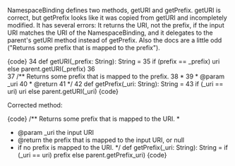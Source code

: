 NamespaceBinding defines two methods, getURI and getPrefix.  getURI is correct, but getPrefix looks like it was copied from getURI and incompletely modified.  It has several errors:  It returns the URI, not the prefix, if the input URI matches the URI of the NamespaceBinding, and it delegates to the parent's getURI method instead of getPrefix.  Also the docs are a little odd ("Returns some prefix that is mapped to the prefix").

{code}
34	  def getURI(_prefix: String): String =
35	    if (prefix == _prefix) uri else parent.getURI(_prefix)
36	
37	  /** Returns some prefix that is mapped to the prefix.
38	   *
39	   *  @param _uri
40	   *  @return
41	   */
42	  def getPrefix(_uri: String): String =
43	    if (_uri == uri) uri else parent.getURI(_uri)
{code}

Corrected method:

{code}
/** Returns some prefix that is mapped to the URI.
 *
 * @param _uri the input URI
 * @return the prefix that is mapped to the input URI, or null
 * if no prefix is mapped to the URI.
 */
def getPrefix(_uri: String): String =
  if (_uri == uri) prefix else parent.getPrefix_uri)
{code}



